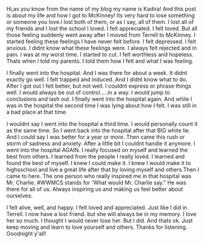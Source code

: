 Hi,as you know from the name of my blog my name is Kadira! And this post is about my life and how I got to McKinney! Its very hard to lose something or someone you love.I lost both of them, or as I say, all of them. I lost all of my friends and I lost the school I loved. I felt appreciated. I felt loved. But all those feeling suddenly went away after I moved from Terrell to McKinney. I started feeling these feelings I have never felt before. I felt depressed. I felt anxious. I didnt know what these feelings were. I always felt rejected and in pain. I was at my worst time. I started to cut. I felt worthless and hopeless. Thats when i told my parents. I told them how I felt and what I was feeling.

I finally went into the hospital. And I was there for about a week. It didnt exactly go well. I felt trapped and induced. And I didnt know what to do. After I got out I felt better, but not well. I couldnt express or phrase things well. I would always be out of control.....in a way. I would jump to conclusions and lash out. I finally went into the hospital again. And while I was in the hospital the second time I was lying about how I felt. I was still in a bad place at that time. 

I wouldnt say I went into the hospital a third time. I would personally count it as the same time. So I went back into the hospital after that BIG white lie. And I could say I was better for a year or more. Then came this rush or storm of sadness and anxiety. After a little bit I couldnt handle it anymore. I went into the hospital AGAIN. I really focused on myself and learned the best from others. I learned from  the people I really loved. I learned and found the best of myself. I knew I could make it. I knew I would make it to highsschool and live a great life after that by loving myself and others.Then I came to here. The one person who really inspired me in that hospital was Mr. Charlie. #WWMCS stands for 'What would Mr. Charlie say." He was there for all of us. Always inspiring us and making us feel better about ourselves.

I felt alive, well, and happy. I felt loved and appreciated. Just like I did in Terrell. I now have a lost friend. but she will always be in my memory. I love her so much. I thought I would never lose her. But I did. And thats ok. Just keep moving and learn to love yourself and others. Thanks for listening. Goodnight y'all!
